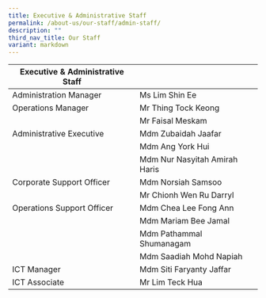 ```yaml
---
title: Executive & Administrative Staff
permalink: /about-us/our-staff/admin-staff/
description: ""
third_nav_title: Our Staff
variant: markdown
---
```

| Executive & Administrative Staff | |
| -------- | -------- |
| Administration Manager | Ms Lim Shin Ee  |     |
| Operations Manager   | Mr Thing Tock Keong    |     |
|    | Mr Faisal Meskam   |     |
| Administrative Executive  | Mdm Zubaidah Jaafar       |
|   | Mdm Ang York Hui 
|    | Mdm Nur Nasyitah Amirah Haris 
| Corporate Support Officer  | Mdm Norsiah Samsoo  
|   | Mr Chionh Wen Ru Darryl   
| Operations Support Officer  | Mdm Chea Lee Fong Ann    |     |
|   | Mdm Mariam Bee Jamal    |     |
|   | Mdm Pathammal Shumanagam    |     |
|   | Mdm Saadiah Mohd Napiah    |     |
| ICT Manager  | Mdm Siti Faryanty Jaffar   
| ICT Associate  | Mr Lim Teck Hua